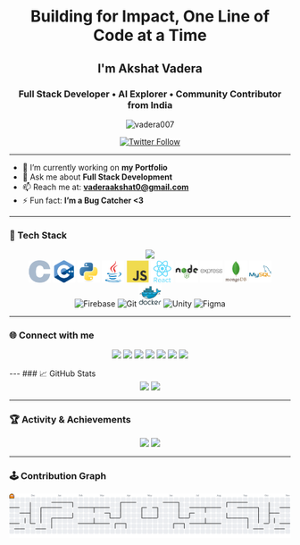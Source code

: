 <h1 align="center">Building for Impact, One Line of Code at a Time</h1>
<h2 align="center">I'm Akshat Vadera</h2>
<h3 align="center">Full Stack Developer • AI Explorer • Community Contributor from India</h3>

<p align="center">
  <img src="https://komarev.com/ghpvc/?username=vadera007&label=Profile%20views&color=0e75b6&style=flat" alt="vadera007" />
</p>

<p align="center">
  <a href="https://twitter.com/akshatvadera" target="_blank">
    <img src="https://img.shields.io/twitter/follow/akshatvadera?logo=twitter&style=for-the-badge" alt="Twitter Follow" />
  </a>
</p>

---

- 🔭 I’m currently working on **my Portfolio**
- 💬 Ask me about **Full Stack Development**
- 📫 Reach me at: **vaderaakshat0@gmail.com**
- ⚡ Fun fact: **I’m a Bug Catcher <3**
---
### 🚀 Tech Stack

<div align="center">
  <img src="https://skillicons.dev/icons?i=ts,nextjs,tailwind,storybook,graphql,go,rust,nestjs,py,aws" height="60" />
</div>

<div align="center">
  <img src="https://raw.githubusercontent.com/devicons/devicon/master/icons/c/c-original.svg" width="40" alt="C" />
  <img src="https://raw.githubusercontent.com/devicons/devicon/master/icons/cplusplus/cplusplus-original.svg" width="40" alt="C++" />
  <img src="https://raw.githubusercontent.com/devicons/devicon/master/icons/python/python-original.svg" width="40" alt="Python" />
  <img src="https://raw.githubusercontent.com/devicons/devicon/master/icons/java/java-original.svg" width="40" alt="Java" />
  <img src="https://raw.githubusercontent.com/devicons/devicon/master/icons/javascript/javascript-original.svg" width="40" alt="JavaScript" />
  <img src="https://raw.githubusercontent.com/devicons/devicon/master/icons/react/react-original-wordmark.svg" width="40" alt="React" />
  <img src="https://raw.githubusercontent.com/devicons/devicon/master/icons/nodejs/nodejs-original-wordmark.svg" width="40" alt="Node.js" />
  <img src="https://raw.githubusercontent.com/devicons/devicon/master/icons/express/express-original-wordmark.svg" width="40" alt="Express" />
  <img src="https://raw.githubusercontent.com/devicons/devicon/master/icons/mongodb/mongodb-original-wordmark.svg" width="40" alt="MongoDB" />
  <img src="https://raw.githubusercontent.com/devicons/devicon/master/icons/mysql/mysql-original-wordmark.svg" width="40" alt="MySQL" />
  <img src="https://www.vectorlogo.zone/logos/firebase/firebase-icon.svg" width="40" alt="Firebase" />
  <img src="https://www.vectorlogo.zone/logos/git-scm/git-scm-icon.svg" width="40" alt="Git" />
  <img src="https://raw.githubusercontent.com/devicons/devicon/master/icons/docker/docker-original-wordmark.svg" width="40" alt="Docker" />
  <img src="https://www.vectorlogo.zone/logos/unity3d/unity3d-icon.svg" width="40" alt="Unity" />
  <img src="https://www.vectorlogo.zone/logos/figma/figma-icon.svg" width="40" alt="Figma" />
</div>

---
### 🌐 Connect with me

<p align="center">
  <a href="https://twitter.com/akshatvadera" target="_blank"><img src="https://img.shields.io/static/v1?message=Twitter&logo=twitter&label=&color=1DA1F2&logoColor=white&style=for-the-badge" /></a>
  <a href="https://linkedin.com/in/akshatvadera" target="_blank"><img src="https://img.shields.io/static/v1?message=LinkedIn&logo=linkedin&label=&color=0077B5&logoColor=white&style=for-the-badge" /></a>
  <a href="https://instagram.com/_akshat.vadera_" target="_blank"><img src="https://img.shields.io/static/v1?message=Instagram&logo=instagram&label=&color=E4405F&logoColor=white&style=for-the-badge" /></a>
  <a href="https://www.codechef.com/users/akshat_vadera" target="_blank"><img src="https://img.shields.io/static/v1?message=Codechef&logo=codechef&label=&color=5B4638&logoColor=white&style=for-the-badge" /></a>
  <a href="https://codeforces.com/profile/akshat_vadera" target="_blank"><img src="https://img.shields.io/static/v1?message=Codeforces&logo=codeforces&label=&color=1F8ACB&logoColor=white&style=for-the-badge" /></a>
  <a href="https://leetcode.com/u/CODWU0qait" target="_blank"><img src="https://img.shields.io/static/v1?message=LeetCode&logo=leetcode&label=&color=FFA116&logoColor=white&style=for-the-badge" /></a>
  <a href="https://auth.geeksforgeeks.org/user/vaderaaagj5" target="_blank"><img src="https://img.shields.io/static/v1?message=GeeksforGeeks&logo=geeksforgeeks&label=&color=0F9D58&logoColor=white&style=for-the-badge" /></a>
</p>
---
### 📈 GitHub Stats

<div align="center">
  <img src="https://github-readme-stats.vercel.app/api/top-langs?username=vadera007&show_icons=true&locale=en&layout=compact" height="150" />
  <img src="https://github-readme-stats.vercel.app/api?username=vadera007&show_icons=true&locale=en" height="150" />
</div>

---
### 🏆 Activity & Achievements

<div align="center">
  <img src="https://streak-stats.demolab.com?user=vadera007&theme=dracula&hide_border=false&border_radius=5" height="150" />
  <img src="https://github-profile-trophy.vercel.app/?username=vadera007&theme=dracula&margin-w=10&no-frame=false" height="150" />
</div>

---
### 🕹 Contribution Graph

<picture>
  <source media="(prefers-color-scheme: dark)" srcset="https://raw.githubusercontent.com/vadera007/vadera007/output/pacman-contribution-graph-dark.svg">
  <source media="(prefers-color-scheme: light)" srcset="https://raw.githubusercontent.com/vadera007/vadera007/output/pacman-contribution-graph.svg">
  <img alt="Contribution graph" src="https://raw.githubusercontent.com/vadera007/vadera007/output/pacman-contribution-graph.svg">
</picture>
